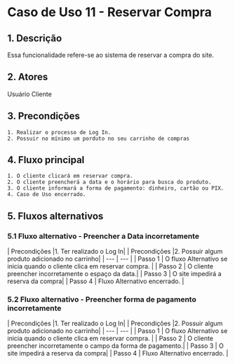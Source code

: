 # Caso de Uso 11 - Reservar Compra

## 1. Descrição
Essa funcionalidade refere-se ao sistema de reservar a compra do site.

## 2. Atores
Usuário Cliente

## 3. Precondições

	1. Realizar o processo de Log In.
	2. Possuir no mínimo um porduto no seu carrinho de compras
 
## 4. Fluxo principal

    1. O cliente clicará em reservar compra.
    2. O cliente preencherá a data e o horário para busca do produto.
    3. O cliente informará a forma de pagamento: dinheiro, cartão ou PIX.
    4. Caso de Uso encerrado.

## 5. Fluxos alternativos

### 5.1 Fluxo alternativo - Preencher a Data incorretamente

| Precondições  |1. Ter realizado o Log In|
| Precondições  |2. Possuir algum produto adicionado no carrinho|
| --- | --- |
|  Passo 1   | O fluxo Alternativo se inicia quando o cliente clica em reservar compra. |
|  Passo 2   | O cliente preencher incorretamente o espaço da data.|
| Passo 3 | O site impedirá a reserva da compra|
|  Passo 4   | Fluxo Alternativo encerrado. |


### 5.2 Fluxo alternativo - Preencher forma de pagamento incorretamente

| Precondições  |1. Ter realizado o Log In|
| Precondições  |2. Possuir algum produto adicionado no carrinho|
| --- | --- |
|  Passo 1   | O fluxo Alternativo se inicia quando o cliente clica em reservar compra. |
|  Passo 2   | O cliente preencher incorretamente o campo da forma de pagamento.|
| Passo 3 | O site impedirá a reserva da compra|
|  Passo 4   | Fluxo Alternativo encerrado. |
